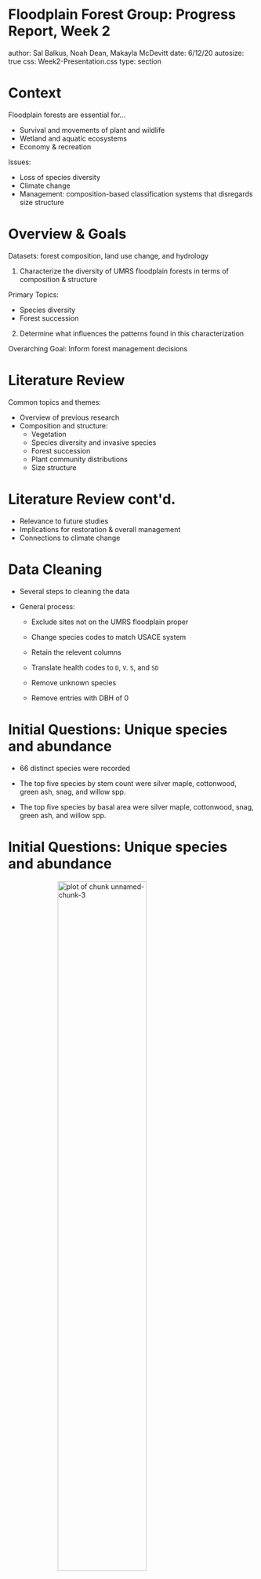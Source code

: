 Floodplain Forest Group: Progress Report, Week 2
========================================================
author: Sal Balkus, Noah Dean, Makayla McDevitt 
date: 6/12/20
autosize: true
css: Week2-Presentation.css
type: section




Context
========================================================

Floodplain forests are essential for...
- Survival and movements of plant and wildlife
- Wetland and aquatic ecosystems 
- Economy & recreation 

Issues:
- Loss of species diversity 
- Climate change 
- Management: composition-based classification systems that disregards size structure


Overview & Goals
========================================================

Datasets: forest composition, land use change, and hydrology

1) Characterize the diversity of UMRS floodplain forests in terms of composition & structure

Primary Topics: 
- Species diversity
- Forest succession

2) Determine what influences the patterns found in this characterization

Overarching Goal: Inform forest management decisions 


Literature Review
========================================================

Common topics and themes: 
- Overview of previous research 
- Composition and structure: 
  - Vegetation
  - Species diversity and invasive species
  - Forest succession 
  - Plant community distributions
  - Size structure

Literature Review cont'd.
========================================================

- Relevance to future studies 
- Implications for restoration & overall management 
- Connections to climate change 





Data Cleaning
========================================================

- Several steps to cleaning the data

- General process:

  - Exclude sites not on the UMRS floodplain proper

  - Change species codes to match USACE system
  
  - Retain the relevent columns
  
  - Translate health codes to `D`, `V`. `S`, and `SD`
  
  - Remove unknown species
  
  - Remove entries with DBH of 0
  




Initial Questions: Unique species and abundance
========================================================



- 66 distinct species were recorded

- The top five species by stem count were silver maple, cottonwood, green ash, snag, and willow spp.

- The top five species by basal area were silver maple, cottonwood, snag, green ash, and willow spp.


Initial Questions: Unique species and abundance
========================================================

<img src="Week2-Presentation-figure/unnamed-chunk-3-1.png" title="plot of chunk unnamed-chunk-3" alt="plot of chunk unnamed-chunk-3" width="60%" style="display: block; margin: auto;" />

Initial Questions: Unique species and abundance
========================================================

<img src="Week2-Presentation-figure/unnamed-chunk-4-1.png" title="plot of chunk unnamed-chunk-4" alt="plot of chunk unnamed-chunk-4" width="60%" style="display: block; margin: auto;" />

Initial Questions: Rare species
========================================================



- The 5 rarest species are ohio buckeye, possumhaw, sweetgum, black cherry, and pin oak



|Species      |Plot ID       |TR_HLTH | Basal Area|
|:------------|:-------------|:-------|----------:|
|ohio buckeye |GILBERT-2-139 |V       |      19.63|
|possumhaw    |UDRIFT-2-108  |V       |     660.52|
|sweetgum     |LINCOLN-1-92  |V       |     346.36|
|black cherry |p03711        |V       |     153.94|
|pin oak      |p02281        |V       |      28.27|



Initial Questions: Pure plots
========================================================



- Nearly 40% of the plots have very low diversity


| Species present| Count| Percentage|
|---------------:|-----:|----------:|
|               1|  2494|       13.2|
|               2|  4483|       23.6|
|               3|  5263|       27.8|
|               4|  3862|       20.4|
|               5|  1912|       10.1|
|               6|   688|        3.6|
|               7|   192|        1.0|
|               8|    44|        0.2|
|               9|    15|        0.1|
|              10|     2|        0.0|
|              11|     2|        0.0|



Initial Questions: Species uniqueness
========================================================




- 17 species are unique to a pool

- 27 species are unique to a district

- The pools with unique species are p05, p08, p24, p25, p26, pOR, and p18

- StPaul, StLouis, RockIsland is the only district with unique species

Initial Questions: Snag distribution
========================================================



<img src="Week2-Presentation-figure/unnamed-chunk-11-1.png" title="plot of chunk unnamed-chunk-11" alt="plot of chunk unnamed-chunk-11" width="60%" style="display: block; margin: auto;" />


Initial Questions: Snag distribution
========================================================

<img src="Week2-Presentation-figure/unnamed-chunk-12-1.png" title="plot of chunk unnamed-chunk-12" alt="plot of chunk unnamed-chunk-12" width="60%" style="display: block; margin: auto;" />


Preparation for Analyzing by Plot
========================================================
- Function to filter out species that only appear in fewer than n plots
- Pivot table listing frequency, trees per acre, and relative trees per acre for each plot
  - dataset of plots, rather than trees; important for later
- Exploration of distributions for top 5 species:
  - Frequency and TPA very right-skewed with few high outliers; requires log-transform
  - Relative TPA [0-1] skewed either 0 or 1 (mostly 0)
  

ACSA2 Trees-per-acre distributions
========================================================



![plot of chunk unnamed-chunk-14](Week2-Presentation-figure/unnamed-chunk-14-1.png)

  
Main Questions Raised
========================================================

To explore:
- Which species appear together, and in what quantities?
- How does basal area and health vary among species within plots?
- What transformations should be used to deal with outliers?

To ask:
- How ecologically important are unique species?
- In how many plots should a species be present to be considered in our further analysis?



What are our next steps?
========================================================

Our goal now is to develop a way to classify plots based on forest type.

Level 1: define plots based on dominant species
- simple rules-based formula
- dominance based on basal area and density

Level 2: define using multivariate analyses of level 1 classes
- multivariate analysis
- clustering



What are our next steps?
========================================================

Tasks:
- Use R to determine dominant species for each plot, or if plot is codominant/mixed
- For mixed plots, research ordination methods to use for mixed plot classification
- Research clustering methods to use for level 2 classification



References
========================================================

Cover Image: Forest Landscape Ecology of the Upper Mississippi River Floodplain, United States Geological Survey

Floodplain Forest Classification Overview (Van Appledorn)
